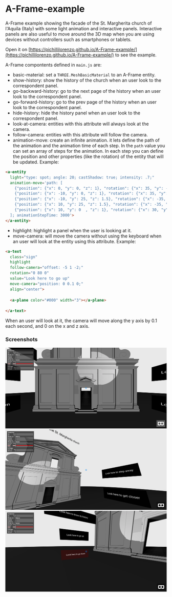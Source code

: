 # A-Frame-example

A-Frame example showing the facade of the St. Margherita church of l'Aquila (Italy) with some light animation and interactive panels.
Interactive panels are also useful to move around the 3D map when you are using devices without controllers such as smartphones or tablets.

Open it on [https://pichillilorenzo.github.io/A-Frame-example/](https://pichillilorenzo.github.io/A-Frame-example/) to see the example.

A-Frame compontents defined in `main.js` are:
- basic-material: set a `THREE.MeshBasicMaterial` to an A-Frame entity.
- show-history: show the history of the church when an user look to the correspondent panel.
- go-backward-history: go to the next page of the history when an user look to the correspondent panel.
- go-forward-history: go to the prev page of the history when an user look to the correspondent panel.
- hide-history: hide the history panel when an user look to the correspondent panel.
- look-at-camera: entities with this attribute will always look at the camera.
- follow-camera: entities with this attribute will follow the camera.
- animation-move: create an infinite animation. it lets define the path of the animation and the animation time of each step. In the `path` value you can set an array of steps for the animation. In each step you can define the position and other properties (like the rotation) of the entity that will be updated. Example:
```html
<a-entity 
  light="type: spot; angle: 20; castShadow: true; intensity: .7;" 
  animation-move='path: [ 
    {"position": {"x": 0, "y": 0, "z": 1}, "rotation": {"x": 35, "y": -15, "z": 1}}, 
    {"position": {"x": -10, "y": 0, "z": 1}, "rotation": {"x": 35, "y": -35, "z": 0}}, 
    {"position": {"x": -10, "y": 25, "z": 1.5}, "rotation": {"x": -35, "y": -25, "z": 1}}, 
    {"position": {"x": 10, "y": 25, "z": 1.5}, "rotation": {"x": -35, "y": 30, "z": 1}}, 
    {"position": {"x": 10, "y": 0  , "z": 1}, "rotation": {"x": 30, "y": 35, "z": 1}} 
  ]; animationStepTime: 3000'>
</a-entity>
```
- highlight: highlight a panel when the user is looking at it.
- move-camera: will move the camera without using the keyboard when an user will look at the entity using this attribute. Example:
```html
<a-text 
  class="sign" 
  highlight 
  follow-camera="offset: -5 1 -2;" 
  rotation="0 80 0" 
  value="Look here to go up" 
  move-camera="position: 0 0.1 0;" 
  align="center">

  <a-plane color="#000" width="3"></a-plane>
  
</a-text>
```
When an user will look at it, the camera will move along the y axis by 0.1 each second, and 0 on the x and z axis.

### Screenshots
![](./images/screenshot_1.png)
![](./images/screenshot_2.png)
![](./images/screenshot_3.png)